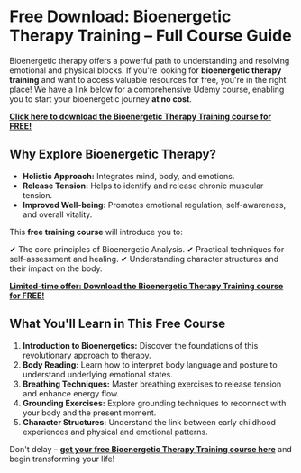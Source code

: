 # Free Download: Bioenergetic Therapy Training – Full Course Guide

Bioenergetic therapy offers a powerful path to understanding and resolving emotional and physical blocks. If you're looking for **bioenergetic therapy training** and want to access valuable resources for free, you're in the right place! We have a link below for a comprehensive Udemy course, enabling you to start your bioenergetic journey **at no cost**.

[**Click here to download the Bioenergetic Therapy Training course for FREE!**](https://udemywork.com/bioenergetic-therapy-training)

## Why Explore Bioenergetic Therapy?

*   **Holistic Approach:** Integrates mind, body, and emotions.
*   **Release Tension:** Helps to identify and release chronic muscular tension.
*   **Improved Well-being:** Promotes emotional regulation, self-awareness, and overall vitality.

This **free training course** will introduce you to:

✔ The core principles of Bioenergetic Analysis.
✔ Practical techniques for self-assessment and healing.
✔ Understanding character structures and their impact on the body.

[**Limited-time offer: Download the Bioenergetic Therapy Training course for FREE!**](https://udemywork.com/bioenergetic-therapy-training)

## What You'll Learn in This Free Course

1.  **Introduction to Bioenergetics:** Discover the foundations of this revolutionary approach to therapy.
2.  **Body Reading:** Learn how to interpret body language and posture to understand underlying emotional states.
3.  **Breathing Techniques:** Master breathing exercises to release tension and enhance energy flow.
4.  **Grounding Exercises:** Explore grounding techniques to reconnect with your body and the present moment.
5. **Character Structures:** Understand the link between early childhood experiences and physical and emotional patterns.

Don't delay – **[get your free Bioenergetic Therapy Training course here](https://udemywork.com/bioenergetic-therapy-training)** and begin transforming your life!

